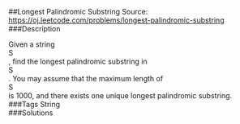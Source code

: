 ##Longest Palindromic Substring
Source: https://oj.leetcode.com/problems/longest-palindromic-substring  
###Description

                
Given a string   
S  
, find the longest palindromic substring in   
S  
. You may assume that the maximum length of   
S  
 is 1000, and there exists one unique longest palindromic substring.  
###Tags
String  
###Solutions